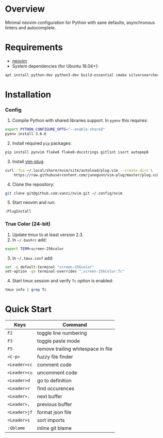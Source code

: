 # Overview

Minimal neovim configuration for Python with sane defaults, asynchronous
linters and autocomplete.

# Requirements

* [neovim](https://github.com/neovim/neovim)
* System dependencies (for Ubuntu 18.04+):
```sh
apt install python-dev python3-dev build-essential cmake silversearcher-ag
```

# Installation
### Config

1. Compile Python with shared libraries support. In `pyenv` this requires:
```sh
export PYTHON_CONFIGURE_OPTS="--enable-shared"
pyenv install 3.6.6
```
2. Install required `pip` packages:
```sh
pip install pynvim flake8 flake8-docstrings gitlint isort autopep8
```
3. Install [vim-plug](https://github.com/junegunn/vim-plug):
```sh
curl -fLo ~/.local/share/nvim/site/autoload/plug.vim --create-dirs \
    https://raw.githubusercontent.com/junegunn/vim-plug/master/plug.vim
```
4. Clone the repository:
```sh
git clone git@github.com:vanzi/nvim.git ~/.config/nvim
```
5. Start neovim and run:
```sh
:PlugInstall
```

### True Color (24-bit)

1. Update tmux to at least version 2.3.
2. In `~/.bashrc` add:
```sh
export TERM=screen-256color
```
3. In `~/.tmux.conf` add:
```sh
set -g default-terminal "screen-256color"
set-option -ga terminal-overrides ",screen-256color:Tc"
```
4. Start tmux session and verify `Tc` option is enabled:
```sh
tmux info | grep Tc
```

# Quick Start


| Keys            | Command                              |
| --------------- | ------------------------------------ |
| `F2`            | toggle line numbering                |
| `F3`            | toggle paste mode                    |
| `F5`            | remove trailing whitespace in file   |
| `<C-p>`         | fuzzy file finder                    |
| `<Leader>cc`    | comment code                         |
| `<Leader>cu`    | uncomment code                       |
| `<Leader>d`     | go to definition                     |
| `<Leader>r`     | find occurences                      |
| `<Leader>.`     | next buffer                          |
| `<Leader>,`     | previous buffer                      |
| `<Leader>jf`    | format json file                     |
| `<Leader>s`     | sort imports                         |
| `:Gblame`       | inline git blame                     |
